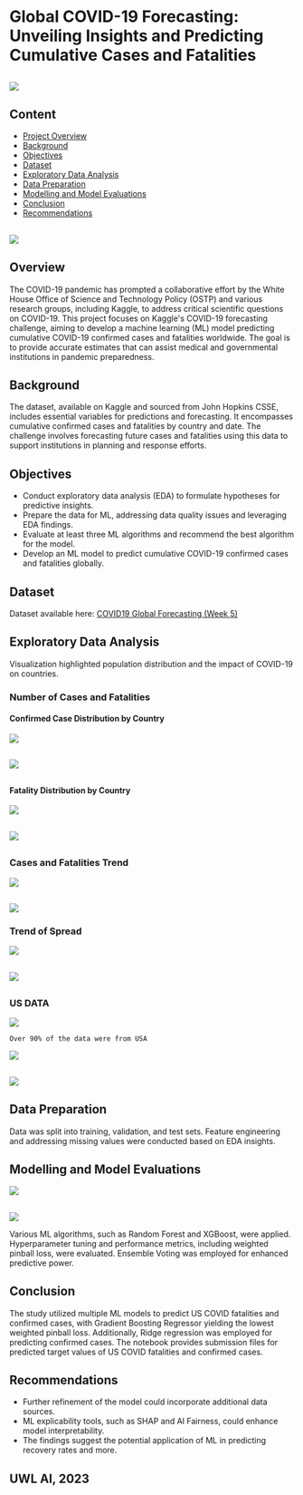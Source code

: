 # Global COVID-19 Forecasting: Unveiling Insights and Predicting Cumulative Cases and Fatalities

##  

![](https://github.com/Lawrytime/SARS-CoV-2_ML/blob/main/assets/cov.jpeg)

##  

## Content
- [Project Overview](#overview)
- [Background](#background)
- [Objectives](#objectives)
- [Dataset](#dataset)
- [Exploratory Data Analysis](#exploratory-data-analysis)
- [Data Preparation](#data-preparation)
- [Modelling and Model Evaluations](#modelling-and-model-evaluations)
- [Conclusion](#conclusion)
- [Recommendations](#recommendations)

##  

![](https://github.com/Lawrytime/SARS-CoV-2_ML/blob/main/assets/Population_2020.png)

##   

## Overview
The COVID-19 pandemic has prompted a collaborative effort by the White House Office of Science and Technology Policy (OSTP) and various research groups, including Kaggle, to address critical scientific questions on COVID-19. This project focuses on Kaggle's COVID-19 forecasting challenge, aiming to develop a machine learning (ML) model predicting cumulative COVID-19 confirmed cases and fatalities worldwide. The goal is to provide accurate estimates that can assist medical and governmental institutions in pandemic preparedness.

## Background
The dataset, available on Kaggle and sourced from John Hopkins CSSE, includes essential variables for predictions and forecasting. It encompasses cumulative confirmed cases and fatalities by country and date. The challenge involves forecasting future cases and fatalities using this data to support institutions in planning and response efforts.

## Objectives
  - Conduct exploratory data analysis (EDA) to formulate hypotheses for predictive insights.
  - Prepare the data for ML, addressing data quality issues and leveraging EDA findings.
  - Evaluate at least three ML algorithms and recommend the best algorithm for the model.
  - Develop an ML model to predict cumulative COVID-19 confirmed cases and fatalities globally.

## Dataset
Dataset available here: [COVID19 Global Forecasting (Week 5)](https://www.kaggle.com/c/covid19-global-forecasting-week-5/data?select=test.csv)

## Exploratory Data Analysis
Visualization highlighted population distribution and the impact of COVID-19 on countries.

### **Number of Cases and Fatalities**

#### **Confirmed Case Distribution by Country**
![](https://github.com/Lawrytime/SARS-CoV-2_ML/blob/main/assets/cases.png)

##  

![](https://github.com/Lawrytime/SARS-CoV-2_ML/blob/main/assets/case_dist.png)

##  

#### **Fatality Distribution by Country**
![](https://github.com/Lawrytime/SARS-CoV-2_ML/blob/main/assets/ftl.png)

##  

![](https://github.com/Lawrytime/SARS-CoV-2_ML/blob/main/assets/fatal_dist.png)

##  

### **Cases and Fatalities Trend**

![](https://github.com/Lawrytime/SARS-CoV-2_ML/blob/main/assets/cases_trend.gif)

##  

![](https://github.com/Lawrytime/SARS-CoV-2_ML/blob/main/assets/fatal_trend.gif)

### **Trend of Spread**

![](https://github.com/Lawrytime/SARS-CoV-2_ML/blob/main/assets/Covid_Fatalities.gif)

##  

![](https://github.com/Lawrytime/SARS-CoV-2_ML/blob/main/assets/eu_fatal_trend.gif)

##  

### **US DATA**

![](https://github.com/Lawrytime/SARS-CoV-2_ML/blob/main/assets/US_.png)

`Over 90% of the data were from USA`

![](https://github.com/Lawrytime/SARS-CoV-2_ML/blob/main/assets/cases_usa.png)

##  

![](https://github.com/Lawrytime/SARS-CoV-2_ML/blob/main/assets/fatalities_usa.png)


## Data Preparation
Data was split into training, validation, and test sets.
Feature engineering and addressing missing values were conducted based on EDA insights.

##  

## Modelling and Model Evaluations

![](https://github.com/Lawrytime/SARS-CoV-2_ML/blob/main/assets/ml_map.png)

##  

![](https://github.com/Lawrytime/SARS-CoV-2_ML/blob/main/assets/pinball.png)

Various ML algorithms, such as Random Forest and XGBoost, were applied.
Hyperparameter tuning and performance metrics, including weighted pinball loss, were evaluated.
Ensemble Voting was employed for enhanced predictive power.

##  

## Conclusion
The study utilized multiple ML models to predict US COVID fatalities and confirmed cases, with Gradient Boosting Regressor yielding the lowest weighted pinball loss. Additionally, Ridge regression was employed for predicting confirmed cases. The notebook provides submission files for predicted target values of US COVID fatalities and confirmed cases.

##  

## Recommendations
  - Further refinement of the model could incorporate additional data sources.
  - ML explicability tools, such as SHAP and AI Fairness, could enhance model interpretability.
  - The findings suggest the potential application of ML in predicting recovery rates and more.

##  

## UWL AI, 2023
